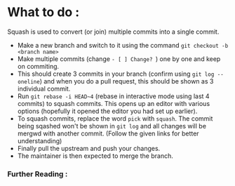 # What to do :
Squash is used to convert (or join) multiple commits into a single commit.
  * Make a new branch and switch to it using the command ``` git checkout -b <branch name> ```
  * Make multiple commits (change ```- [ ] Change? ```) one by one and keep on commiting.
  * This should create 3 commits in your branch (confirm using ```git log --oneline```) and when you do a pull request, this should be shown as 3 individual commit.
  * Run ``` git rebase -i HEAD~4 ``` (rebase in interactive mode using last 4 commits) to squash commits. This opens up an editor with various options (hopefully it opened the editor you had set up earlier).
  * To squash commits, replace the word ```pick``` with ```squash```. The commit being sqashed won't be shown in ```git log``` and all changes will be mergwd with another commit.  (Follow the given links for better understanding)
  * Finally pull the upstream and push your changes.
  * The maintainer is then expected to merge the branch.

### Further Reading :

